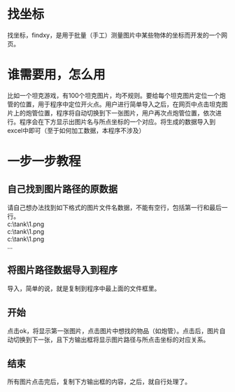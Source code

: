 # 找坐标
找坐标，findxy，是用于批量（手工）测量图片中某些物体的坐标而开发的一个网页。

# 谁需要用，怎么用
比如一个坦克游戏，有100个坦克图片，均不规则。要给每个坦克图片定位一个炮管的位置，用于程序中定位开火点。用户进行简单导入之后，在网页中点击坦克图片上的炮管位置，程序将自动切换到下一张图片，用户再次点炮管位置，依次进行。程序会在下方显示出图片名与所点坐标的一个对应。将生成的数据导入到excel中即可（至于如何加工数据，本程序不涉及）

# 一步一步教程

## 自己找到图片路径的原数据
请自己想办法找到如下格式的图片文件名数据，不能有空行，包括第一行和最后一行。  
c:\tank\1.png  
c:\tank\1.png  
c:\tank\1.png  
...  

## 将图片路径数据导入到程序
导入，简单的说，就是复制到程序中最上面的文件框里。

## 开始
点击ok，将显示第一张图片，点击图片中想找的物品（如炮管）。点击后，图片自动切换到下一张，且下方输出框将显示图片路径与所点击坐标的对应关系。

## 结束
所有图片点击完后，复制下方输出框的内容，之后，就自行处理了。
